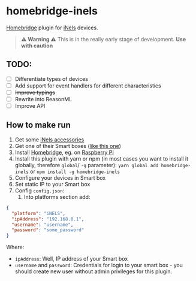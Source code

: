 # homebridge-inels

[Homebridge](https://homebridge.io) plugin for [iNels](https://www.inels.com) devices.

> **⚠️ Warning ⚠️**
> This is in the really early stage of development.
> **Use with caution**

## TODO:

- [ ] Differentiate types of devices
- [ ] Add support for event handlers for different characteristics
- [ ] ~~Improve typings~~
- [ ] Rewrite into ReasonML
- [ ] Improve API

## How to make run

1. Get some [iNels accessories](http://eshop.elkoep.com)
2. Get one of their Smart boxes ([like this one](https://www.elkoep.com/smart-rf-box-elan-rf-003))
3. Install [Homebridge](https://homebridge.io), eg. on [Raspberry PI](https://github.com/nfarina/homebridge/wiki/Running-HomeBridge-on-a-Raspberry-Pi)
4. Install this plugin with yarn or npm (in most cases you want to install it globally, therefore `global`/ `-g` parameter):
   `yarn global add homebridge-inels` or `npm install -g homebridge-inels`
5. Configure your devices in Smart box
6. Set static IP to your Smart box
7. Config `config.json`:
   1. Into platforms section add:

```json
{
  "platform": "iNELS",
  "ipAddress": "192.168.0.1",
  "username": "username",
  "password": "some_password"
}
```

Where:

- `ipAddress`: Well, IP address of your Smart box
- `username` and `password`: Credentials for login to your smart box - you should create new user without admin privileges for this plugin.
